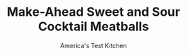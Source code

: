 ---
layout: ../../layouts/MarkdownPostLayout.astro
title: Make-Ahead Sweet and Sour Cocktail Meatballs
author: America's Test Kitchen
pubDate: 2023-03-15
description: "Recipes for this 1960s party classic sacrificed taste for speed. We wanted both."
image_url: https://res.cloudinary.com/hksqkdlah/image/upload/ar_1:1,c_fill,dpr_2.0,f_auto,fl_lossy.progressive.strip_profile,g_faces:auto,q_auto:low,w_344/7865_sfs-sweetandsourmeatballs-16-280627
tags: ["Appetizers","Beef","Pork","Make Ahead"]
calories: 6130
protein: 14
carbohydrates: 35
fats: 
fiber: 1
ingredients: ["4 slices, hearty white sandwich bread, torn into pieces","1/2 cup, whole milk","2 large, egg yolks","1/2 pound, ground pork","1/2 cup, finely chopped fresh parsley","2 , garlic cloves, minced","1 teaspoon, salt","2 teaspoons, pepper","2 1/2 pounds, 85 percent lean ground beef","1 tablespoon, vegetable oil","1 , onion, minced","1 (28-ounce) can, tomato sauce","2 1/2 cups, apricot preserves","1/4 cup, packed dark brown sugar","3 tablespoons, Worcestershire sauce","2 tablespoons, Dijon mustard","1/4 teaspoon, red pepper flakes"]
serves: 20
time: "1½ hours, plus 30 minutes chilling and 30 minutes cooling"
instructions: ["MAKE MEATBALLS Adjust oven racks to upper-middle and lower-middle positions and heat oven to 450 degrees. Using fork, mash bread, milk, and egg yolks in large bowl until smooth. Add pork, parsley, garlic, salt, and pepper and mix until incorporated. Add beef and knead gently until combined.","BAKE MEATBALLS Form mixture into 1¼-inch meatballs (you should have about 80). Bake meatballs on 2 rimmed baking sheets until cooked through and beginning to brown, 12 to 15 minutes, switching and rotating sheets halfway through cooking. Let cool to room temperature, then refrigerate until firm, about 30 minutes. Transfer to large zipper-lock freezer bag and freeze for up to 1 month.","MAKE SAUCE Heat oil in Dutch oven over medium-high heat until shimmering. Cook onion until softened, about 5 minutes. Whisk in tomato sauce, preserves, sugar, Worcestershire, mustard, and pepper flakes and bring to boil. Reduce heat to medium-low and simmer until sauce is thickened, about 15 minutes. Let cool to room temperature. Transfer to airtight container and freeze for up to 1 month.","TO SERVE Reheat sauce, covered and stirring occasionally, in Dutch oven over medium-low heat. Once sauce reaches simmer, stir in frozen meatballs and cook until heated through, 10 to 15 minutes. Serve."]
nutrition: ["417 mg Potassium","156 mg Phosphorus","51 mg Calcium","2 mg Iron","26 mg Magnesium","412 mg Sodium","3 mg Zinc","12 g Fat","3 mg Niacin (B3)","5 g Monounsaturated","9 mg Vitamin C","65 mg Cholesterol","4 g Saturated","1 g Fiber","1 µg Folic acid","18 µg Folate (food)","22 g Sugars","27 µg Vitamin K","112 g Water","35 g Carbs","20 µg Folate equivalent (total)","14 g Protein","1 µg Vitamin B12","31 µg Vitamin A","306 kcal Energy","20 g Sugars, added","6130 calories"]
notes: "Use a 1 1/4-inch melon baller or a 1 tablespoon measuring spoon to form the meatballs."
---